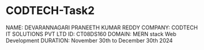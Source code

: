 # CODTECH-Task2

NAME: DEVARANNAGARI PRANEETH KUMAR REDDY COMPANY: CODTECH IT SOLUTIONS PVT LTD ID: CT08DS160 DOMAIN: MERN stack Web Development DURATION: November 30th to December 30th 2024
